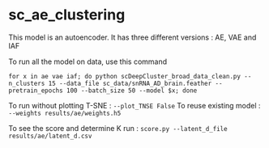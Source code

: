 # sc_ae_clustering
This model is an autoencoder. It has three different versions : AE, VAE and IAF

To run all the model on data, use this command

```for x in ae vae iaf; do python scDeepCluster_broad_data_clean.py --n_clusters 15 --data_file sc_data/snRNA_AD_brain.feather --pretrain_epochs 100 --batch_size 50 --model $x; done```

To run without plotting T-SNE : `--plot_TNSE False`
To reuse existing model : `--weights results/ae/weights.h5`

To see the score and determine K run : `score.py --latent_d_file results/ae/latent_d.csv`